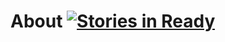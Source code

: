 # About [![Stories in Ready](https://badge.waffle.io/wuan/bo-ios.svg?label=ready&title=Ready)](http://waffle.io/wuan/bo-ios) 

